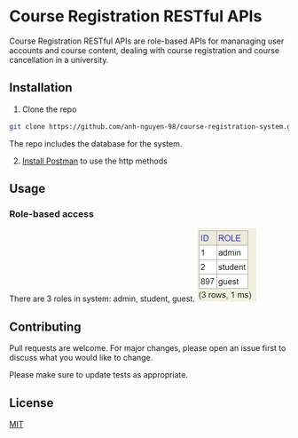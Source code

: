 # Course Registration RESTful APIs

Course Registration RESTful APIs are role-based APIs for mananaging user accounts and course content, dealing with course registration and course cancellation in a university.

## Installation

1. Clone the repo
```bash
git clone https://github.com/anh-nguyen-98/course-registration-system.git
```

The repo includes the database for the system. 

2. [Install Postman](https://www.postman.com/downloads/) to use the http methods 


## Usage

### Role-based access
There are 3 roles in system: admin, student, guest. 
![role](https://github.com/anh-nguyen-98/course-registration-system/blob/main/images/role.jpg)

## Contributing
Pull requests are welcome. For major changes, please open an issue first to discuss what you would like to change.

Please make sure to update tests as appropriate.

## License
[MIT](https://choosealicense.com/licenses/mit/)
